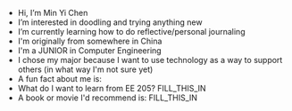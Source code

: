 - Hi, I’m Min Yi Chen
- I’m interested in doodling and trying anything new
- I’m currently learning how to do reflective/personal journaling
- I'm originally from somewhere in China
- I'm a JUNIOR in Computer Engineering
- I chose my major because I want to use technology as a way to support others (in what way I'm not sure yet)
- A fun fact about me is: 
- What do I want to learn from EE 205?  FILL_THIS_IN
- A book or movie I'd recommend is:  FILL_THIS_IN
